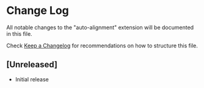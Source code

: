 # Change Log

All notable changes to the "auto-alignment" extension will be documented in this file.

Check [Keep a Changelog](http://keepachangelog.com/) for recommendations on how to structure this file.

## [Unreleased]

- Initial release